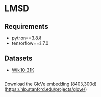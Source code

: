# LMSD
## Requirements

* python==3.8.8
* tensorflow==2.7.0

## Datasets
* [Wiki10-31K](https://drive.google.com/open?id=1Tv4MHQzDWTUC9hRFihRhG8_jt1h0VhnR)

##
Download the GloVe embedding (840B,300d)  (https://nlp.stanford.edu/projects/glove/)



